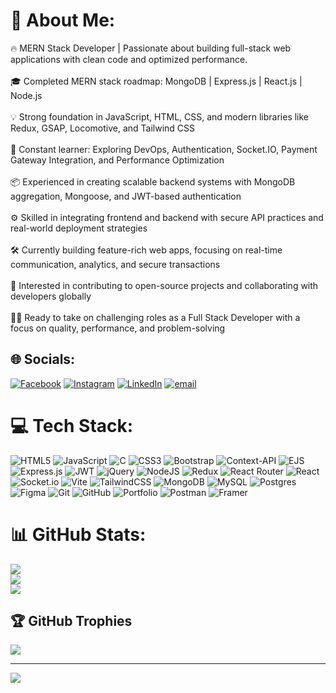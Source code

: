 # 💫 About Me:
🔥 MERN Stack Developer | Passionate about building full-stack web applications with clean code and optimized performance.<br><br>🎓 Completed MERN stack roadmap: MongoDB | Express.js | React.js | Node.js<br><br>💡 Strong foundation in JavaScript, HTML, CSS, and modern libraries like Redux, GSAP, Locomotive, and Tailwind CSS<br><br>🧠 Constant learner: Exploring DevOps, Authentication, Socket.IO, Payment Gateway Integration, and Performance Optimization<br><br>📦 Experienced in creating scalable backend systems with MongoDB aggregation, Mongoose, and JWT-based authentication<br><br>⚙️ Skilled in integrating frontend and backend with secure API practices and real-world deployment strategies<br><br>🛠 Currently building feature-rich web apps, focusing on real-time communication, analytics, and secure transactions<br><br>🚀 Interested in contributing to open-source projects and collaborating with developers globally<br><br>🧑‍🔧 Ready to take on challenging roles as a Full Stack Developer with a focus on quality, performance, and problem-solving


## 🌐 Socials:
[![Facebook](https://img.shields.io/badge/Facebook-%231877F2.svg?logo=Facebook&logoColor=white)](https://facebook.com/ganesh.belote.509) [![Instagram](https://img.shields.io/badge/Instagram-%23E4405F.svg?logo=Instagram&logoColor=white)](https://instagram.com/dig_ganesh_0187) [![LinkedIn](https://img.shields.io/badge/LinkedIn-%230077B5.svg?logo=linkedin&logoColor=white)](https://linkedin.com/in/ganesh-belote-47a291277) [![email](https://img.shields.io/badge/Email-D14836?logo=gmail&logoColor=white)](mailto:ganeshbelote18@gmail.com) 

# 💻 Tech Stack:
![HTML5](https://img.shields.io/badge/html5-%23E34F26.svg?style=for-the-badge&logo=html5&logoColor=white) ![JavaScript](https://img.shields.io/badge/javascript-%23323330.svg?style=for-the-badge&logo=javascript&logoColor=%23F7DF1E) ![C](https://img.shields.io/badge/c-%2300599C.svg?style=for-the-badge&logo=c&logoColor=white) ![CSS3](https://img.shields.io/badge/css3-%231572B6.svg?style=for-the-badge&logo=css3&logoColor=white) ![Bootstrap](https://img.shields.io/badge/bootstrap-%238511FA.svg?style=for-the-badge&logo=bootstrap&logoColor=white) ![Context-API](https://img.shields.io/badge/Context--Api-000000?style=for-the-badge&logo=react) ![EJS](https://img.shields.io/badge/ejs-%23B4CA65.svg?style=for-the-badge&logo=ejs&logoColor=black) ![Express.js](https://img.shields.io/badge/express.js-%23404d59.svg?style=for-the-badge&logo=express&logoColor=%2361DAFB) ![JWT](https://img.shields.io/badge/JWT-black?style=for-the-badge&logo=JSON%20web%20tokens) ![jQuery](https://img.shields.io/badge/jquery-%230769AD.svg?style=for-the-badge&logo=jquery&logoColor=white) ![NodeJS](https://img.shields.io/badge/node.js-6DA55F?style=for-the-badge&logo=node.js&logoColor=white) ![Redux](https://img.shields.io/badge/redux-%23593d88.svg?style=for-the-badge&logo=redux&logoColor=white) ![React Router](https://img.shields.io/badge/React_Router-CA4245?style=for-the-badge&logo=react-router&logoColor=white) ![React](https://img.shields.io/badge/react-%2320232a.svg?style=for-the-badge&logo=react&logoColor=%2361DAFB) ![Socket.io](https://img.shields.io/badge/Socket.io-black?style=for-the-badge&logo=socket.io&badgeColor=010101) ![Vite](https://img.shields.io/badge/vite-%23646CFF.svg?style=for-the-badge&logo=vite&logoColor=white) ![TailwindCSS](https://img.shields.io/badge/tailwindcss-%2338B2AC.svg?style=for-the-badge&logo=tailwind-css&logoColor=white) ![MongoDB](https://img.shields.io/badge/MongoDB-%234ea94b.svg?style=for-the-badge&logo=mongodb&logoColor=white) ![MySQL](https://img.shields.io/badge/mysql-4479A1.svg?style=for-the-badge&logo=mysql&logoColor=white) ![Postgres](https://img.shields.io/badge/postgres-%23316192.svg?style=for-the-badge&logo=postgresql&logoColor=white) ![Figma](https://img.shields.io/badge/figma-%23F24E1E.svg?style=for-the-badge&logo=figma&logoColor=white) ![Git](https://img.shields.io/badge/git-%23F05033.svg?style=for-the-badge&logo=git&logoColor=white) ![GitHub](https://img.shields.io/badge/github-%23121011.svg?style=for-the-badge&logo=github&logoColor=white) ![Portfolio](https://img.shields.io/badge/Portfolio-%23000000.svg?style=for-the-badge&logo=firefox&logoColor=#FF7139) ![Postman](https://img.shields.io/badge/Postman-FF6C37?style=for-the-badge&logo=postman&logoColor=white) ![Framer](https://img.shields.io/badge/Framer-black?style=for-the-badge&logo=framer&logoColor=blue)
# 📊 GitHub Stats:
![](https://github-readme-stats.vercel.app/api?username=ganeshbelote&theme=dark&hide_border=false&include_all_commits=true&count_private=true)<br/>
![](https://nirzak-streak-stats.vercel.app/?user=ganeshbelote&theme=dark&hide_border=false)<br/>
![](https://github-readme-stats.vercel.app/api/top-langs/?username=ganeshbelote&theme=dark&hide_border=false&include_all_commits=true&count_private=true&layout=compact)

## 🏆 GitHub Trophies
![](https://github-profile-trophy.vercel.app/?username=ganeshbelote&theme=radical&no-frame=false&no-bg=false&margin-w=4)


---
[![](https://visitcount.itsvg.in/api?id=ganeshbelote&icon=0&color=0)](https://visitcount.itsvg.in)

<!-- Proudly created with GPRM ( https://gprm.itsvg.in ) -->
